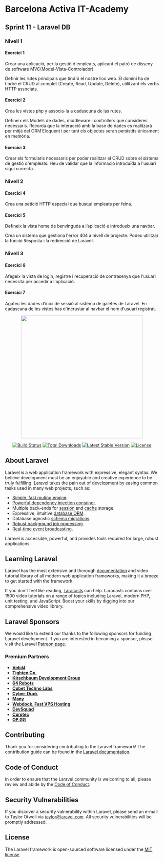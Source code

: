 <div class="jumbotron jumbotron-fluid">
    <div class="container">
        <h1 class="display-4">Barcelona Activa IT-Academy</h1>
        <h2 class="display-4">Sprint 11 - Laravel DB</h2>
        <h3>Nivell 1</h3>
        <h4>Exercici 1</h4>
        <p>Crear una aplicació, per la gestió d'empleats, aplicant el patró de disseny de software MVC(Model-Vista-Controlador).</p>
        <p>Definir les rutes principals que tindrà el nostre lloc web. El domini ha de tindre el CRUD al complet (Create, Read, Update, Delete), utilitzant els verbs HTTP associats.</p>
        <h4>Exercici 2</h4>
        <p>Crea les vistes php y associa-la a cadascuna de las rutes.</p>
        <p>Defineix els Models de dades, middleware i controllers que consideres necessaris. Recorda que la interacció amb la base de dades es realitzarà per mitjà del ORM Eloquent i per tant els objectes seran persistits únicament en memòria.</p>
        <h4>Exercici 3</h4>
        <p>Crear els formularis necessaris per poder realitzar el CRUD sobre el sistema de gestió d'empleats. Heu de validar que la informació introduïda a l'usuari sigui correcta.</p>
        <h3>Nivell 2</h3>
        <h4>Exercici 4</h4>
        <p>Crea una petició HTTP especial que busqui empleats per feina.</p>
        <h4>Exercici 5</h4>
        <p>Defineix la vista home de benvinguda a l’aplicació e introdueix una navbar.</p>
        <p>Crea un sistema que gestiona l'error 404 a nivell de projecte. Podeu utilitzar la funció Resposta i la redirecció de Laravel.</p>
        <h3>Nivell 3</h3>
        <h4>Exercici 6</h4>
        <p>Afegeix la vista de login, registre i recuperació de contrasenya que l'usuari necessita per accedir a l'aplicació.</p>
        <h4>Exercici 7</h4>
        <p>Agafeu les dades d'inici de sessió al sistema de galetes de Laravel. En cadascuna de les vistes has d'incrustar al navbar el nom d'usuari registrat.</p>
    </div>
</div>

<p align="center"><a href="https://laravel.com" target="_blank"><img src="https://raw.githubusercontent.com/laravel/art/master/logo-lockup/5%20SVG/2%20CMYK/1%20Full%20Color/laravel-logolockup-cmyk-red.svg" width="400"></a></p>

<p align="center">
<a href="https://travis-ci.org/laravel/framework"><img src="https://travis-ci.org/laravel/framework.svg" alt="Build Status"></a>
<a href="https://packagist.org/packages/laravel/framework"><img src="https://img.shields.io/packagist/dt/laravel/framework" alt="Total Downloads"></a>
<a href="https://packagist.org/packages/laravel/framework"><img src="https://img.shields.io/packagist/v/laravel/framework" alt="Latest Stable Version"></a>
<a href="https://packagist.org/packages/laravel/framework"><img src="https://img.shields.io/packagist/l/laravel/framework" alt="License"></a>
</p>

## About Laravel

Laravel is a web application framework with expressive, elegant syntax. We believe development must be an enjoyable and creative experience to be truly fulfilling. Laravel takes the pain out of development by easing common tasks used in many web projects, such as:

- [Simple, fast routing engine](https://laravel.com/docs/routing).
- [Powerful dependency injection container](https://laravel.com/docs/container).
- Multiple back-ends for [session](https://laravel.com/docs/session) and [cache](https://laravel.com/docs/cache) storage.
- Expressive, intuitive [database ORM](https://laravel.com/docs/eloquent).
- Database agnostic [schema migrations](https://laravel.com/docs/migrations).
- [Robust background job processing](https://laravel.com/docs/queues).
- [Real-time event broadcasting](https://laravel.com/docs/broadcasting).

Laravel is accessible, powerful, and provides tools required for large, robust applications.

## Learning Laravel

Laravel has the most extensive and thorough [documentation](https://laravel.com/docs) and video tutorial library of all modern web application frameworks, making it a breeze to get started with the framework.

If you don't feel like reading, [Laracasts](https://laracasts.com) can help. Laracasts contains over 1500 video tutorials on a range of topics including Laravel, modern PHP, unit testing, and JavaScript. Boost your skills by digging into our comprehensive video library.

## Laravel Sponsors

We would like to extend our thanks to the following sponsors for funding Laravel development. If you are interested in becoming a sponsor, please visit the Laravel [Patreon page](https://patreon.com/taylorotwell).

### Premium Partners

- **[Vehikl](https://vehikl.com/)**
- **[Tighten Co.](https://tighten.co)**
- **[Kirschbaum Development Group](https://kirschbaumdevelopment.com)**
- **[64 Robots](https://64robots.com)**
- **[Cubet Techno Labs](https://cubettech.com)**
- **[Cyber-Duck](https://cyber-duck.co.uk)**
- **[Many](https://www.many.co.uk)**
- **[Webdock, Fast VPS Hosting](https://www.webdock.io/en)**
- **[DevSquad](https://devsquad.com)**
- **[Curotec](https://www.curotec.com/)**
- **[OP.GG](https://op.gg)**

## Contributing

Thank you for considering contributing to the Laravel framework! The contribution guide can be found in the [Laravel documentation](https://laravel.com/docs/contributions).

## Code of Conduct

In order to ensure that the Laravel community is welcoming to all, please review and abide by the [Code of Conduct](https://laravel.com/docs/contributions#code-of-conduct).

## Security Vulnerabilities

If you discover a security vulnerability within Laravel, please send an e-mail to Taylor Otwell via [taylor@laravel.com](mailto:taylor@laravel.com). All security vulnerabilities will be promptly addressed.

## License

The Laravel framework is open-sourced software licensed under the [MIT license](https://opensource.org/licenses/MIT).
